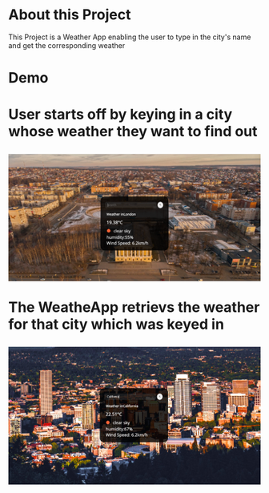 <h1> About this Project </h1>

This Project is a Weather App enabling the user to type in the city's name and get the corresponding weather

<h1>Demo<h1>

User starts off by keying in a city whose weather they want to find out

![picture](/images/Screenshot2.png)

The WeatheApp retrievs the weather for that city which was keyed in

![picture](/images/Screenshot3.png)
